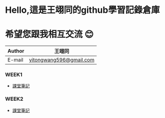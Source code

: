 Hello,這是王翊同的github學習記錄倉庫
==================
希望您跟我相互交流 :blush:
=============================================


|Author|王翊同|
|---|---
|E-mail|yitongwang596@gmail.com

### WEEK1
* [課堂筆記](https://github.com/Walton0716/WaltonRepository/blob/master/WEEK1/LearningNote20190924.txt)

### WEEK2
* [課堂筆記](https://github.com/Walton0716/WaltonRepository/blob/master/WEEK2/LeariningNote20190927.txt)
